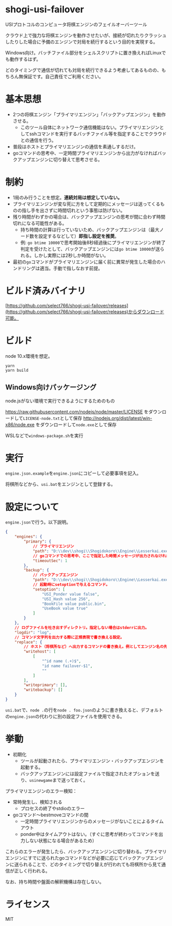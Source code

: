 # shogi-usi-failover
USIプロトコルのコンピュータ将棋エンジンのフェイルオーバーツール

クラウド上で強力な将棋エンジンを動作させたいが、接続が切れたりクラッシュしたりした場合に予備のエンジンで対局を続行するという目的を実現する。

Windows向け。バッチファイル部分をシェルスクリプトに置き換えればLinuxでも動作するはず。

どのタイミングで通信が切れても対局を続行できるよう考慮してあるものの、もちろん無保証です。自己責任でご利用ください。

# 基本思想

* 2つの将棋エンジン「プライマリエンジン」「バックアップエンジン」を動作させる。
  * このツール自体にネットワーク通信機能はない。プライマリエンジンとしてsshコマンドを実行するバッチファイル等を指定することでクラウドとの通信を行う。
* 普段はホストとプライマリエンジンの通信を素通しするだけ。
* goコマンドの思考中、一定時間プライマリエンジンから出力がなければバックアップエンジンに切り替えて思考させる。

# 制約

* 1局のみ行うことを想定。**連続対局は想定していない。**
* プライマリエンジンが変な死に方をして定期的にメッセージは送ってくるものの指し手を出さずに時間切れという事態は防げない。
* 残り時間がわずかの場合は、バックアップエンジンの思考が間に合わず時間切れになる可能性がある。
  * 持ち時間の計算は行っていないため、バックアップエンジンは（最大ノード数を設定するなどして）**即指し設定を推奨**。
  * 例: `go btime 10000`で思考開始後8秒経過後にプライマリエンジンが終了判定を受けたとして、バックアップエンジンには`go btime 10000`が送られる。しかし実際には2秒しか時間がない。
* 最初の`go`コマンドがプライマリエンジンに届く前に異常が発生した場合のハンドリングは適当。手動で指しなおす前提。

# ビルド済みバイナリ
[https://github.com/select766/shogi-usi-failover/releases](https://github.com/select766/shogi-usi-failover/releases)からダウンロード可能。

# ビルド
node 10.x環境を想定。

```
yarn
yarn build
```

## Windows向けパッケージング
node.jsがない環境で実行できるようにするためのもの

https://raw.githubusercontent.com/nodejs/node/master/LICENSE をダウンロードして`LICENSE-node.txt`として保存
http://nodejs.org/dist/latest/win-x86/node.exe をダウンロードして`node.exe`として保存

WSLなどで`windows-package.sh`を実行

# 実行

`engine.json.example`を`engine.json`にコピーして必要事項を記入。

将棋所などから、`usi.bat`をエンジンとして登録する。

# 設定について
`engine.json`で行う。以下説明。

```json
{
    "engines": {
        "primary": {
            // プライマリエンジン
            "path": "D:\\dev\\shogi\\Shogidokoro\\Engine\\Lesserkai.exe",
            // goコマンドでの思考中、ここで指定した時間メッセージが出力されなければプライマリエンジンが使用不能とみなしバックアップエンジンに切り替える。
            "timeoutSec": 1
        },
        "backup": {
            // バックアップエンジン
            "path": "D:\\dev\\shogi\\Shogidokoro\\Engine\\Lesserkai.exe",
            // 起動時にsetoptionで与えるコマンド。
            "setoption": [
                "USI_Ponder value false",
                "USI_Hash value 256",
                "BookFile value public.bin",
                "UseBook value true"
            ]
        }
    },
    // ログファイルを吐き出すディレクトリ。指定しない場合はstderrに出力。
    "logdir": "log",
    // コマンド文字列を出力する際に正規表現で書き換える設定。
    "replace": {
        // ホスト（将棋所など）へ出力するコマンドの書き換え。例としてエンジン名の先頭にfailover-を付加する。
        "writehost": [
            [
                "^id name (.+)$",
                "id name failover-$1",
                ""
            ]
        ],
        "writeprimary": [],
        "writebackup": []
    }
}
```

`usi.bat`で、`node .`の行を`node . foo.json`のように書き換えると、デフォルトの`engine.json`の代わりに別の設定ファイルを使用できる。

# 挙動

* 初期化
  * ツールが起動されたら、プライマリエンジン・バックアップエンジンを起動する。
  * バックアップエンジンには設定ファイルで指定されたオプションを送り、`usinewgame`まで送っておく。

プライマリエンジンのエラー検知：
* 常時発生し、検知される
  * プロセスの終了やstdioのエラー
* goコマンド～bestmoveコマンドの間
  * 一定時間プライマリエンジンからのメッセージがないことによるタイムアウト
  * ponder中はタイムアウトはない。（すぐに思考が終わってコマンドを出力しない状態になる場合があるため）

これらのエラーが発生したら、バックアップエンジンに切り替わる。プライマリエンジンにすでに送られたgoコマンドなどが必要に応じてバックアップエンジンに送られることで、どのタイミングで切り替えが行われても将棋所から見て通信が正しく行われる。

なお、持ち時間や盤面の解釈機構は存在しない。

# ライセンス
MIT
